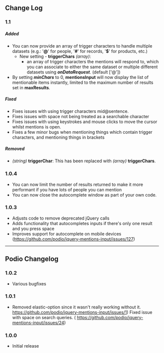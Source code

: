 ## Change Log

### 1.1

##### Added

* You can now provide an array of trigger characters to handle multiple datasets (e.g.: '**@**' for people, '**#**' for records, '**$**' for products, etc.)  
    - New setting - **triggerChars** _(array)_:
        - an array of trigger characters the mentions will respond to, which you can associate to either the same dataset or multiple different datasets using ***onDataRequest***. (default ['@'])
* By setting ***minChars*** to 0, **mentionsInput** will now display the list of mentionable items instantly, limited to the maximum number of results set in **maxResults**. 

##### Fixed

* Fixes issues with using trigger characters mid@sentence.
* Fixes issues with space not being treated as a searchable character
* Fixes issues with using keystrokes and mouse clicks to move the cursor whilst mentions is open.
* Fixes a few minor bugs when mentioning things which contain trigger characters, and mentioning things in brackets

##### Removed

* *(string)* **triggerChar**: This has been replaced with *(array)* **triggerChars**. 

### 1.0.4
* You can now limit the number of results returned to make it more performant if you have lots of people you can mention
* You can now close the autocomplete window as part of your own code.

### 1.0.3
* Adjusts code to remove deprecated jQuery calls
* Adds functionality that autocompletes inputs if there's only one result and you press space
* Improves support for autocomplete on mobile devices (https://github.com/podio/jquery-mentions-input/issues/127)

---
## Podio Changelog 

### 1.0.2
* Various bugfixes

### 1.0.1
* Removed elastic-option since it wasn't really working without it. https://github.com/podio/jquery-mentions-input/issues/1)
Fixed issue with space on search queries. ( https://github.com/podio/jquery-mentions-input/issues/24)

### 1.0.0
* Initial release
    
